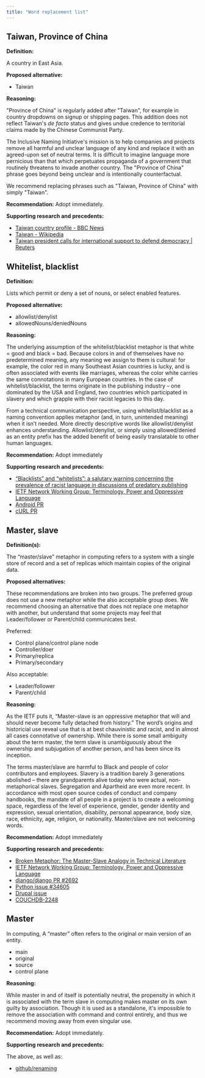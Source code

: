 ```yaml
---
title: "Word replacement list"
---
```


## Taiwan, Province of China

**Definition:**

A country in East Asia.

**Proposed alternative:**

* Taiwan

**Reasoning:**

"Province of China" is regularly added after "Taiwan", for example in country
dropdowns on signup or shipping pages. This addition does not reflect Taiwan's
*de facto* status and gives undue credence to territorial claims made by the
Chinese Communist Party.

The Inclusive Naming Initiative's mission is to help companies and projects
remove all harmful and unclear language of any kind and replace it with an
agreed-upon set of neutral terms. It is difficult to imagine language more
pernicious than that which perpetuates propaganda of a government that
routinely threatens to invade another country. The "Province of China" phrase
goes beyond being unclear and is intentionally counterfactual.

We recommend replacing phrases such as "Taiwan, Province of China" with simply
"Taiwan".

**Recommendation:** Adopt immediately.

**Supporting research and precedents:**

* [Taiwan country profile - BBC News](https://www.bbc.com/news/world-asia-16164639)
* [Taiwan - Wikipedia](https://en.wikipedia.org/wiki/Taiwan)
* [Taiwan president calls for international support to defend democracy | Reuters](https://www.reuters.com/article/us-taiwan-china/taiwan-president-calls-for-international-support-to-defend-democracy-idUSKCN1OZ058)

## Whitelist, blacklist

**Definition:** 

Lists which permit or deny a set of nouns, or select enabled features.

**Proposed alternative:** 

* allowlist/denylist 
* allowedNouns/deniedNouns

**Reasoning:** 

The underlying assumption of the whitelist/blacklist metaphor is that white = good and black = bad. 
Because colors in and of themselves have no predetermined meaning, any meaning we assign to them is cultural: for example, the color red in many Southeast Asian countries is lucky, and is often associated with events like marriages, whereas the color white carries the same connotations in many European countries. 
In the case of whitelist/blacklist, the terms originate in the publishing industry – one dominated by the USA and England, two countries which participated in slavery and which grapple with their racist legacies to this day.

From a technical communication perspective, using whitelist/blacklist as a naming convention applies metaphor (and, in turn, unintended meaning) when it isn’t needed. 
More directly descriptive words like allowlist/denylist enhances understanding. Allowlist/denylist, or simply using allowed/denied as an entity prefix has the added benefit of being easily translatable to other human languages.

**Recommendation:** Adopt immediately

**Supporting research and precedents:**

* [“Blacklists” and “whitelists”: a salutary warning concerning the prevalence of racist language in discussions of predatory publishing](https://www.ncbi.nlm.nih.gov/pmc/articles/PMC6148600/)
* [IETF Network Working Group: Terminology, Power and Oppressive Language](https://tools.ietf.org/id/draft-knodel-terminology-00.html)
* [Android PR](https://9to5google.com/wp-content/uploads/sites/4/2020/06/android-aosp-allowlist-explanation.png)
* [cURL PR](https://github.com/curl/curl/pull/5546)

## Master, slave

**Definition(s):**

The “master/slave” metaphor in computing refers to a system with a single store of record and a set of replicas which maintain copies of the original data.

**Proposed alternatives:**

These recommendations are broken into two groups. The preferred group does not use a new metaphor while the also acceptable group does. We recommend choosing an alternative that does not replace one metaphor with another, but understand that some projects may feel that Leader/follower or Parent/child communicates best.

Preferred: 

* Control plane/control plane node
* Controller/doer
* Primary/replica
* Primary/secondary

Also acceptable:

* Leader/follower 
* Parent/child

**Reasoning:**

As the IETF puts it, “Master-slave is an oppressive metaphor that will and should never become fully detached from history.” 
The word’s origins and historicial use reveal use that is at best chauvinistic and racist, and in almost all cases connotative of ownership. 
While there is some small ambiguity about the term master, the term slave is unambiguously about the ownership and subjugation of another person, and has been since its inception. 

The terms master/slave are harmful to Black and people of color contributors and employees. 
Slavery is a tradition barely 3 generations abolished – there are grandparents alive today who were actual, non-metaphorical slaves. 
Segregation and Apartheid are even more recent. 
In accordance with most open source codes of conduct and company handbooks, the mandate of all people in a project is to create a welcoming space, regardless of the level of experience, gender, gender identity and expression, sexual orientation, disability, personal appearance, body size, race, ethnicity, age, religion, or nationality. 
Master/slave are not welcoming words.
  
**Recommendation:** Adopt immediately

**Supporting research and precedents:**

* [Broken Metaphor: The Master-Slave Analogy in Technical Literature](https://www.researchgate.net/publication/236752849_Broken_Metaphor_The_Master-Slave_Analogy_in_Technical_Literature)
* [IETF Network Working Group: Terminology, Power and Oppressive Language](https://tools.ietf.org/id/draft-knodel-terminology-00.html)
* [django/django PR #2692](https://github.com/django/django/pull/2692)
* [Python issue #34605](https://bugs.python.org/issue34605)
* [Drupal issue](https://www.drupal.org/node/2275877) 
* [COUCHDB-2248](https://issues.apache.org/jira/browse/COUCHDB-2248)

## Master

In computing, A “master” often refers to the original or main version of an entity.

* main 
* original 
* source
* control plane

**Reasoning:** 

While master in and of itself is potentially neutral, the propensity in which it is associated with the term slave in computing makes master on its own guilty by association. Though it is used as a standalone, it's impossible to remove the association with command and control entirely, and thus we recommend moving away from even singular use.

**Recommendation:** Adopt immediately.

**Supporting research and precedents:**

The above, as well as:

* [github/renaming](https://github.com/github/renaming)

